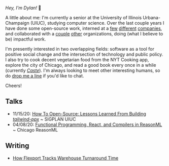 _Hey, I'm Dylan!_ 👋

A little about me: I'm currently a senior at the University of Illinois
Urbana-Champaign (UIUC), studying computer science. Over the last couple years I have done some open-source
work, interned at
a [few](https://flexport.com) [different](https://draftbit.com)
[companies](https://relativity.com), and collaborated with a [couple](https://pritzker.uchicago.edu/) [other](https://www.artic.edu/) organizations, doing (what I believe to be) impactful work.

I'm presently interested in two overlapping fields: software as a tool for
positive social change and the intersection of technology and public policy.
I also try to cook decent vegetarian food from the NYT Cooking app, explore the
city of Chicago, and read a good book every once in a while (currently [_Caste_](https://www.isabelwilkerson.com/)).
I'm always looking to meet other interesting humans, so do [drop me a line](mailto:dylanirlbeck@gmail.com) if
you'd like to chat.

Cheers!

## Talks

- 11/15/20: [How To Open-Source: Lessons Learned From Building _tailwind-ppx_](https://youtu.be/SntggdbJ_Is) ~ SIGPLAN UIUC
- 04/08/20: [Functional Programming, React, and Compilers in ReasonML](https://youtu.be/D_ybZoJKQSE)         ~ Chicago ReasonML

## Writing

- [How Flexport Tracks Warehouse Turnaround Time](https://flexport.engineering/how-flexport-tracks-warehouse-turnaround-time-3f744363c6d3)
